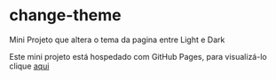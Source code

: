 # change-theme
 Mini Projeto que altera o tema da pagina entre Light e Dark

Este mini projeto está hospedado com GitHub Pages, para visualizá-lo clique <a href="https://luckaos.github.io/change-theme/" target="_blank">aqui</a>